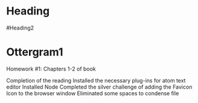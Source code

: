Heading
===
#Heading2
# Ottergram1
Homework #1: Chapters 1-2 of book

Completion of the reading
Installed the necessary plug-ins for atom text editor
Installed Node
Completed the silver challenge of adding the Favicon Icon to the browser window
Eliminated some spaces to condense file
